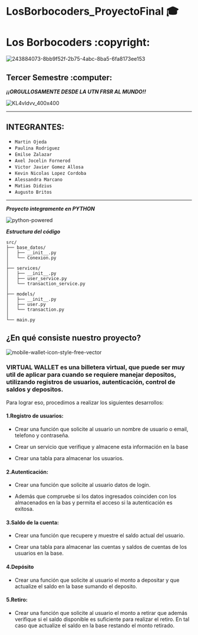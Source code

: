 # LosBorbocoders_ProyectoFinal 🎓
<h1>Los Borbocoders :copyright:</h1>

![243884073-8bb9f52f-2b75-4abc-8ba5-6fa8173ee153](https://github.com/CodeSystem2022/LosBorbocoders_ProyectoFinal/assets/106932015/e83d8129-c773-4296-bb1b-99eede3b2840)

<h2>Tercer Semestre :computer:</h2>

**_¡¡ORGULLOSAMENTE DESDE LA UTN FRSR AL MUNDO!!_**

![KL4vIdvv_400x400](https://github.com/CodeSystem2022/LosBorbocoders_ProyectoFinal/assets/106932015/bee27b9c-a88d-4646-8e32-f8b4d55876e5)

***
## INTEGRANTES:  
  - `Martin Ojeda`
  - `Paulina Rodriguez`
  - `Emilse Zalazar`
  - `Axel Jocelin Fornerod`
  - `Victor Javier Gomez Allosa`
  - `Kevin Nicolas Lopez Cordoba`
  - `Alessandra Marcano`
  - `Matias Didzius`
  - `Augusto Britos`
***

**_Proyecto integramente en PYTHON_**

![python-powered](https://github.com/CodeSystem2022/LosBorbocoders_ProyectoFinal/assets/106932015/f4e0b3cc-bcca-4579-9ebe-eff87c8b757a)

**_Estructura del código_**
```
src/
├── base_datos/
│   ├── __init__.py
│   └── Conexion.py
│
├── services/
│   ├── __init__.py
│   ├── user_service.py
│   └── transaction_service.py
│   
├── models/
│   ├── __init__.py
│   ├── user.py
│   └── transaction.py
│   
└── main.py
```

<h2>¿En qué consiste nuestro proyecto?</h2>

![mobile-wallet-icon-style-free-vector](https://github.com/CodeSystem2022/LosBorbocoders_ProyectoFinal/assets/106932015/c19605b6-1599-4752-94f6-8b4f0ea494ad)


<h3> VIRTUAL WALLET es una billetera virtual, que puede ser muy util de aplicar para cuando se requiere manejar depositos, utilizando registros de usuarios, autenticación, control de saldos y depositos. </h3>

Para lograr eso, procedimos a realizar los siguientes desarrollos:

<h4>1.Registro de usuarios:</h4>

- Crear una función que solicite al usuario un nombre de usuario o email, telefono y contraseña. 

- Crear un servicio que verifique y almacene esta información en la base

- Crear una tabla para almacenar los usuarios.


<h4>2.Autenticación:</h4> 

- Crear una función que solicite al usuario datos de login.
  
- Además que compruebe si los datos ingresados coinciden con los almacenados en la bas y permita el acceso si la autenticación es exitosa.


<h4>3.Saldo de la cuenta:</h4> 

- Crear una función que recupere y muestre el saldo actual del usuario.

- Crear una tabla para almacenar las cuentas y saldos de cuentas de los usuarios en la base.


<h4>4.Depósito</h4>

- Crear una función que solicite al usuario el monto a depositar y que actualize el saldo en la base sumando el deposito.


<h4>5.Retiro:</h4>

- Crear una función que solicite al usuario el monto a retirar que además verifique si el saldo disponible es suficiente para realizar el retiro. En tal caso que actualize el saldo en la base restando el monto retirado.
